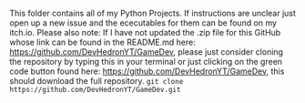 This folder contains all of my Python Projects. If instructions are unclear just open up a new issue and the ececutables for them can be found on my itch.io. 
Please also note: If I have not updated the .zip file for this GitHub whose link can be found in the README.md here: https://github.com/DevHedronYT/GameDev, please just consider cloning the repository by typing this in your terminal or just clicking on the green code button found here: https://github.com/DevHedronYT/GameDev, this should download the full repository.
    ```git clone https://github.com/DevHedronYT/GameDev.git```
